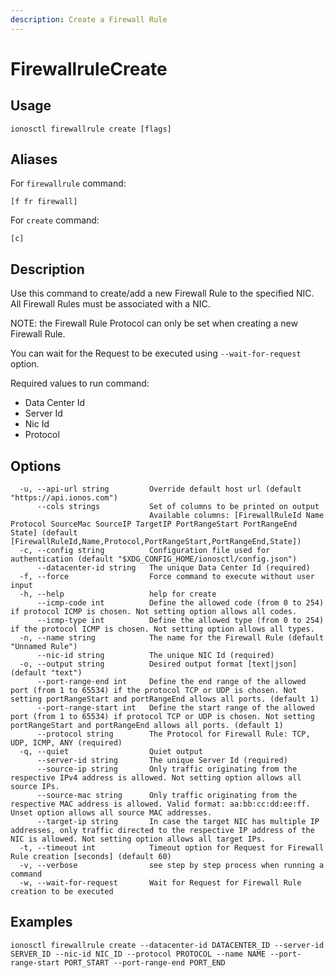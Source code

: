 ```yaml
---
description: Create a Firewall Rule
---
```


# FirewallruleCreate

## Usage

```text
ionosctl firewallrule create [flags]
```

## Aliases

For `firewallrule` command:

```text
[f fr firewall]
```

For `create` command:

```text
[c]
```

## Description

Use this command to create/add a new Firewall Rule to the specified NIC. All Firewall Rules must be associated with a NIC.

NOTE: the Firewall Rule Protocol can only be set when creating a new Firewall Rule.

You can wait for the Request to be executed using `--wait-for-request` option.

Required values to run command:

* Data Center Id
* Server Id
* Nic Id 
* Protocol

## Options

```text
  -u, --api-url string         Override default host url (default "https://api.ionos.com")
      --cols strings           Set of columns to be printed on output 
                               Available columns: [FirewallRuleId Name Protocol SourceMac SourceIP TargetIP PortRangeStart PortRangeEnd State] (default [FirewallRuleId,Name,Protocol,PortRangeStart,PortRangeEnd,State])
  -c, --config string          Configuration file used for authentication (default "$XDG_CONFIG_HOME/ionosctl/config.json")
      --datacenter-id string   The unique Data Center Id (required)
  -f, --force                  Force command to execute without user input
  -h, --help                   help for create
      --icmp-code int          Define the allowed code (from 0 to 254) if protocol ICMP is chosen. Not setting option allows all codes.
      --icmp-type int          Define the allowed type (from 0 to 254) if the protocol ICMP is chosen. Not setting option allows all types.
  -n, --name string            The name for the Firewall Rule (default "Unnamed Rule")
      --nic-id string          The unique NIC Id (required)
  -o, --output string          Desired output format [text|json] (default "text")
      --port-range-end int     Define the end range of the allowed port (from 1 to 65534) if the protocol TCP or UDP is chosen. Not setting portRangeStart and portRangeEnd allows all ports. (default 1)
      --port-range-start int   Define the start range of the allowed port (from 1 to 65534) if protocol TCP or UDP is chosen. Not setting portRangeStart and portRangeEnd allows all ports. (default 1)
      --protocol string        The Protocol for Firewall Rule: TCP, UDP, ICMP, ANY (required)
  -q, --quiet                  Quiet output
      --server-id string       The unique Server Id (required)
      --source-ip string       Only traffic originating from the respective IPv4 address is allowed. Not setting option allows all source IPs.
      --source-mac string      Only traffic originating from the respective MAC address is allowed. Valid format: aa:bb:cc:dd:ee:ff. Unset option allows all source MAC addresses.
      --target-ip string       In case the target NIC has multiple IP addresses, only traffic directed to the respective IP address of the NIC is allowed. Not setting option allows all target IPs.
  -t, --timeout int            Timeout option for Request for Firewall Rule creation [seconds] (default 60)
  -v, --verbose                see step by step process when running a command
  -w, --wait-for-request       Wait for Request for Firewall Rule creation to be executed
```

## Examples

```text
ionosctl firewallrule create --datacenter-id DATACENTER_ID --server-id SERVER_ID --nic-id NIC_ID --protocol PROTOCOL --name NAME --port-range-start PORT_START --port-range-end PORT_END
```

